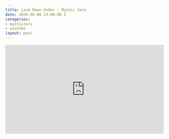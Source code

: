 ```yaml
---
title: Land Down Under - Mystic Zaru
date: 2020-06-08 23:00:00 Z
categories:
- mysticzaru
- youtube
layout: post
---
```


<style>.embed-container { position: relative; padding-bottom: 56.25%; height: 0; overflow: hidden; max-width: 100%; } .embed-container iframe, .embed-container object, .embed-container embed { position: absolute; top: 0; left: 0; width: 100%; height: 100%; }</style><div class='embed-container'><iframe src='https://www.youtube.com/embed/AWEwF0PGTmI' frameborder='0' allowfullscreen></iframe></div>
